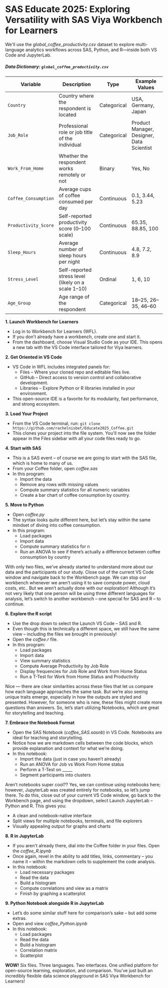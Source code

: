 # SAS Educate 2025: Exploring Versatility with SAS Viya Workbench for Learners

We'll use the *global_coffee_productivity.csv* dataset to explore multi-language analytics workflows across SAS, Python, and R—inside both VS Code and JupyterLab.

##### Data Dictionary: `global_coffee_productivity.csv`

| **Variable**           | **Description**                                                             | **Type**     | **Example Values**                      |
|------------------------|------------------------------------------------------------------------------|--------------|------------------------------------------|
| `Country`              | Country where the respondent is located                                     | Categorical  | USA, Germany, Japan                      |
| `Job_Role`             | Professional role or job title of the individual                            | Categorical  | Product Manager, Designer, Data Scientist|
| `Work_From_Home`       | Whether the respondent works remotely or not                                | Binary       | Yes, No                                  |
| `Coffee_Consumption`   | Average cups of coffee consumed per day                                     | Continuous   | 0.1, 3.44, 5.23                           |
| `Productivity_Score`   | Self-reported productivity score (0–100 scale)                              | Continuous   | 65.35, 88.85, 100                        |
| `Sleep_Hours`          | Average number of sleep hours per night                                     | Continuous   | 4.8, 7.2, 8.9                            |
| `Stress_Level`         | Self-reported stress level (likely on a scale 1–10)                         | Ordinal      | 1, 6, 10                                 |
| `Age_Group`            | Age range of the respondent                                                  | Categorical  | 18–25, 26–35, 46–60                      |



**1. Launch Workbench for Learners**
* Log in to Workbench for Learners (WFL).
*	If you don’t already have a workbench, create one and start it.
*	From the dashboard, choose Visual Studio Code as your IDE. This opens a new tab with the VS Code interface tailored for Viya learners.

**2.	Get Oriented in VS Code**
*	VS Code in WFL includes integrated panels for:
    * Files – Where your cloned repo and editable files live.
    * GitHub – Direct access to version control and collaborative development.
    * Libraries – Explore Python or R libraries installed in your environment.
*	This open-source IDE is a favorite for its modularity, fast performance, and strong ecosystem.

**3.	Load Your Project**
*	From the VS Code terminal, run: `git clone https://github.com/rachelnisbet/Educate2025_Coffee.git`
*	This clones your project into the file system. You'll now see the folder appear in the Files sidebar with all your code files ready to go.

**4.	Start with SAS**
*	This is a SAS event – of course we are going to start with the SAS file, which is home to many of us.
*  From your Coffee folder, open *coffee.sas*
*	In this program:
    * Import the data
    * Remove any rows with missing values
    * Compute summary statistics for all numeric variables
    * Create a bar chart of coffee consumption by country.

**5.	Move to Python**
*  Open *coffee.py*
*	The syntax looks quite different here, but let’s stay within the same mindset of diving into coffee consumption. 
*	In this program:
    * Load packages
    * Import data
    * Compute summary statistics for n
    * Run an ANOVA to see if there’s actually a difference between coffee consumption by country
 	
With only two files, we’ve already started to understand more about our data and the participants of our study. Close out of the current VS Code window and navigate back to the Workbench page. We can stop our workbench whenever we aren’t using it to save compute power, cloud costs, etc..
But we aren’t actually done with our exploration!
Although it’s not very likely that one person will be using three different languages for analysis, let’s switch to another workbench – one special for SAS and R – to continue.

**6.	Explore the R script**
*	Use the drop down to select the Launch VS Code – SAS and R.
*	Even though this is technically a different space, we still have the same view – including the files we brought in previously!
*	Open the *coffee.r* file.
*	In this program:
    * Load packages
    * Import data
    * View summary statistics
    * Compute Average Productivity by Job Role
    * Display frequencies for Job Role and Work from Home Status
    * Run a T-Test for Work from Home Status and Productivity

Nice — there are clear similarities across these files that let us compare how each language approaches the same task. But we’re also seeing unique traits emerge, especially in how the outputs are styled and presented. 
However, for someone who is new, these files might create more questions than answers. So, let’s start utilizing Notebooks, which are great for storytelling and teaching.

**7.	Embrace the Notebook Format**
*	Open the SAS Notebook (*coffee_SAS.sasnb*) in VS Code. Notebooks are ideal for teaching and storytelling.
*	Notice how we are markdown cells between the code blocks, which provide explanation and context for what we’re doing.
*	In this notebook:
    * Import the data (just in case you haven’t already)
    * Run an ANOVA for Job vs Work From Home status
    * Perform a T-Test on _____
    * Segment participants into clusters

Aren’t notebooks super cool?? Yes, we can continue using notebooks here; however, JupyterLab was created entirely for notebooks, so let’s jump there.
To do this, close out of your current VS Code window, go back to the Workbench page, and using the dropdown, select Launch JupyterLab – Python and R. This gives you:
*	A clean and notebook-native interface
*	Split views for multiple notebooks, terminals, and file explorers
*	Visually appealing output for graphs and charts

**8.	R in JupyterLab**
*	If you aren't already there, dial into the Coffee folder in your files. Open the *coffee_R.ipynb*
*	Once again, revel in the ability to add titles, links, commentary – you name it – within the markdown cells to supplement the code analysis.
*	In this notebook:
    *	Load necessary packages
    *	Read the data
    *	Build a histogram
    *	Compute correlations and view as a matrix
    *	Finish by graphing a scatterplot
 	
**9.	Python Notebook alongside R in JupyterLab** 
*	Let’s do some similar stuff here for comparison’s sake – but add some extras.
*	Open and view *coffee_Python.ipynb*
*	In this notebook:
    * Load packages
    * Read the data
    * Build a histogram
    * Correlation matrix
    * Scatterplot

**WOW!** Six files. Three languages. Two interfaces. One unified platform for open-source learning, exploration, and comparison. You’ve just built an incredibly flexible data science playground in SAS Viya Workbench for Learners!
